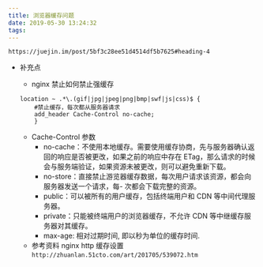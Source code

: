 ```yaml
---
title: 浏览器缓存问题
date: 2019-05-30 13:24:32
tags:
---
```


`https://juejin.im/post/5bf3c28ee51d4514df5b7625#heading-4`

- 补充点

  - nginx 禁止如何禁止强缓存

  ```nginx
  location ~ .*\.(gif|jpg|jpeg|png|bmp|swf|js|css)$ {
      #禁止缓存，每次都从服务器请求
      add_header Cache-Control no-cache;
      }
  ```

  - Cache-Control 参数
    - no-cache：不使用本地缓存。需要使用缓存协商，先与服务器确认返回的响应是否被更改，如果之前的响应中存在 ETag，那么请求的时候会与服务端验证，如果资源未被更改，则可以避免重新下载。
    - no-store：直接禁止游览器缓存数据，每次用户请求该资源，都会向服务器发送一个请求，每- 次都会下载完整的资源。
    - public：可以被所有的用户缓存，包括终端用户和 CDN 等中间代理服务器。
    - private：只能被终端用户的浏览器缓存，不允许 CDN 等中继缓存服务器对其缓存。
    - max-age: 相对过期时间, 即以秒为单位的缓存时间.
  - 参考资料 nginx http 缓存设置`http://zhuanlan.51cto.com/art/201705/539072.htm`
